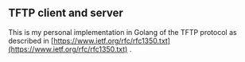 ## TFTP client and server
This is my personal implementation in Golang of the TFTP protocol as described in [https://www.ietf.org/rfc/rfc1350.txt](https://www.ietf.org/rfc/rfc1350.txt) .